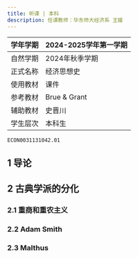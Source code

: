 ```yaml
---
title: 听课 | 本科
description: 任课教师：华东师大经济系 王媛
---
```

|学年学期|2024-2025学年第一学期|
|------------|---------------|
|自然学期|2024年秋季学期|
|正式名称|经济思想史|
|使用教材|课件|
|参考教材|Brue & Grant|
|辅助教材|史晋川|
|学生层次|本科生|

```text title="学校本科教务系统课程序号"
ECON0031131042.01
```

## 1 导论

## 2 古典学派的分化

### 2.1 重商和重农主义

### 2.2 Adam Smith

### 2.3 Malthus